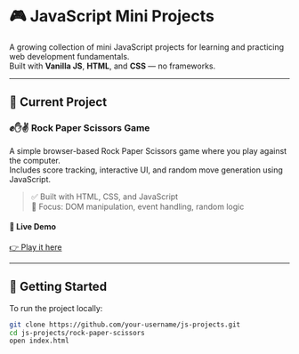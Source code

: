 # 🎮 JavaScript Mini Projects

A growing collection of mini JavaScript projects for learning and practicing web development fundamentals.  
Built with **Vanilla JS**, **HTML**, and **CSS** — no frameworks.

---

## 📌 Current Project

### ✊✋✌️ Rock Paper Scissors Game

A simple browser-based Rock Paper Scissors game where you play against the computer.  
Includes score tracking, interactive UI, and random move generation using JavaScript.

> ✅ Built with HTML, CSS, and JavaScript  
> 🧠 Focus: DOM manipulation, event handling, random logic

#### 🔗 Live Demo

[👉 Play it here](https://AnimeshSrivastava0002.github.io/JS_projects/rock_ppr_scissor.html)

---

## 🚀 Getting Started

To run the project locally:

```bash
git clone https://github.com/your-username/js-projects.git
cd js-projects/rock-paper-scissors
open index.html
